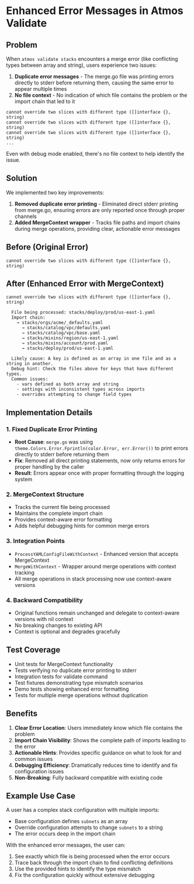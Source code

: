 # Enhanced Error Messages in Atmos Validate

## Problem
When `atmos validate stacks` encounters a merge error (like conflicting types between array and string), users experience two issues:

1. **Duplicate error messages** - The merge.go file was printing errors directly to stderr before returning them, causing the same error to appear multiple times
2. **No file context** - No indication of which file contains the problem or the import chain that led to it

```
cannot override two slices with different type ([]interface {}, string)
cannot override two slices with different type ([]interface {}, string)
cannot override two slices with different type ([]interface {}, string)
...
```

Even with debug mode enabled, there's no file context to help identify the issue.

## Solution
We implemented two key improvements:

1. **Removed duplicate error printing** - Eliminated direct stderr printing from merge.go, ensuring errors are only reported once through proper channels
2. **Added MergeContext wrapper** - Tracks file paths and import chains during merge operations, providing clear, actionable error messages

## Before (Original Error)
```
cannot override two slices with different type ([]interface {}, string)
```

## After (Enhanced Error with MergeContext)
```
cannot override two slices with different type ([]interface {}, string)

  File being processed: stacks/deploy/prod/us-east-1.yaml
  Import chain:
    → stacks/orgs/acme/_defaults.yaml
      → stacks/catalog/vpc/defaults.yaml
      → stacks/catalog/vpc/base.yaml
      → stacks/mixins/region/us-east-1.yaml
      → stacks/mixins/account/prod.yaml
      → stacks/deploy/prod/us-east-1.yaml

  Likely cause: A key is defined as an array in one file and as a string in another.
  Debug hint: Check the files above for keys that have different types.
  Common issues:
    - vars defined as both array and string
    - settings with inconsistent types across imports
    - overrides attempting to change field types
```

## Implementation Details

### 1. Fixed Duplicate Error Printing
- **Root Cause**: `merge.go` was using `theme.Colors.Error.Fprintln(color.Error, err.Error())` to print errors directly to stderr before returning them
- **Fix**: Removed all direct printing statements, now only returns errors for proper handling by the caller
- **Result**: Errors appear once with proper formatting through the logging system

### 2. MergeContext Structure
- Tracks the current file being processed
- Maintains the complete import chain
- Provides context-aware error formatting
- Adds helpful debugging hints for common merge errors

### 3. Integration Points
- `ProcessYAMLConfigFileWithContext` - Enhanced version that accepts MergeContext
- `MergeWithContext` - Wrapper around merge operations with context tracking
- All merge operations in stack processing now use context-aware versions

### 4. Backward Compatibility
- Original functions remain unchanged and delegate to context-aware versions with nil context
- No breaking changes to existing API
- Context is optional and degrades gracefully

## Test Coverage
- Unit tests for MergeContext functionality
- Tests verifying no duplicate error printing to stderr
- Integration tests for validate command
- Test fixtures demonstrating type mismatch scenarios
- Demo tests showing enhanced error formatting
- Tests for multiple merge operations without duplication

## Benefits
1. **Clear Error Location**: Users immediately know which file contains the problem
2. **Import Chain Visibility**: Shows the complete path of imports leading to the error
3. **Actionable Hints**: Provides specific guidance on what to look for and common issues
4. **Debugging Efficiency**: Dramatically reduces time to identify and fix configuration issues
5. **Non-Breaking**: Fully backward compatible with existing code

## Example Use Case
A user has a complex stack configuration with multiple imports:
- Base configuration defines `subnets` as an array
- Override configuration attempts to change `subnets` to a string
- The error occurs deep in the import chain

With the enhanced error messages, the user can:
1. See exactly which file is being processed when the error occurs
2. Trace back through the import chain to find conflicting definitions
3. Use the provided hints to identify the type mismatch
4. Fix the configuration quickly without extensive debugging